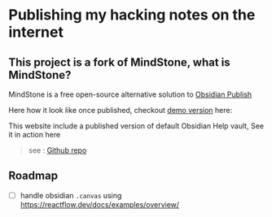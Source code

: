 
# Publishing my hacking notes on the internet

## This project is a fork of MindStone, what is MindStone?
MindStone is a free open-source alternative solution to [Obsidian Publish](https://obsidian.md/publish)

Here how it look like once published, checkout [demo version](https://mindstone.tuancao.me/) here:

This website include a published version of default Obsidian Help vault, See it in action here 

> see : [Github repo](https://github.com/TuanManhCao/digital-garden)

## Roadmap

- [ ] handle obsidian `.canvas` using https://reactflow.dev/docs/examples/overview/

